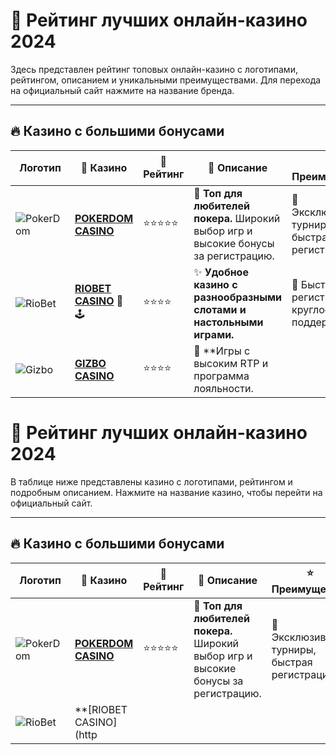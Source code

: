 # 🎰 Рейтинг лучших онлайн-казино 2024

Здесь представлен рейтинг топовых онлайн-казино с логотипами, рейтингом, описанием и уникальными преимуществами. Для перехода на официальный сайт нажмите на название бренда.

---

## 🔥 Казино с большими бонусами

| Логотип                                                                                  | 🎲 Казино       | 🌟 Рейтинг | 📝 Описание                                                                                   | ⭐ Преимущества                                   |
|------------------------------------------------------------------------------------------|-----------------|------------|----------------------------------------------------------------------------------------------|-------------------------------------------------|
| ![PokerDom](https://via.placeholder.com/80x40?text=PokerDom)                             | **[POKERDOM CASINO](https://brandplay.me/Bxg7SC7H)** | ⭐⭐⭐⭐⭐    | 💎 **Топ для любителей покера.** Широкий выбор игр и высокие бонусы за регистрацию.           | 🎁 Эксклюзивные турниры, быстрая регистрация     |
| ![RioBet](https://via.placeholder.com/80x40?text=RioBet)                                 | **[RIOBET CASINO](https://brandplus.link/dtx89f2L)** 🌟🕹️ | ⭐⭐⭐⭐     | ✨ **Удобное казино с разнообразными слотами и настольными играми.**                          | 🚀 Быстрая регистрация, круглосуточная поддержка |
| ![Gizbo](https://via.placeholder.com/80x40?text=Gizbo)                                   | **[GIZBO CASINO](https://gizbo-gaming.com/c8e962e89)** | ⭐⭐⭐⭐     | 🌈 **Игры с высоким RTP и программа лояльности.

# 🎰 Рейтинг лучших онлайн-казино 2024

В таблице ниже представлены казино с логотипами, рейтингом и подробным описанием. Нажмите на название казино, чтобы перейти на официальный сайт.

---

## 🔥 Казино с большими бонусами

| Логотип                                                                                  | 🎲 Казино       | 🌟 Рейтинг | 📝 Описание                                                                                   | ⭐ Преимущества                                   |
|------------------------------------------------------------------------------------------|-----------------|------------|----------------------------------------------------------------------------------------------|-------------------------------------------------|
| ![PokerDom](https://example.com/images/pokerdom-logo.png)                                | **[POKERDOM CASINO](https://brandplay.me/Bxg7SC7H)** | ⭐⭐⭐⭐⭐    | 💎 **Топ для любителей покера.** Широкий выбор игр и высокие бонусы за регистрацию.           | 🎁 Эксклюзивные турниры, быстрая регистрация     |
| ![RioBet](https://example.com/images/riobet-logo.png)                                    | **[RIOBET CASINO](http

